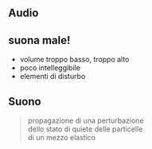 ## Audio


## suona male!

* volume troppo basso, troppo alto
* poco intelleggibile
* elementi di disturbo


## Suono

> propagazione di una perturbazione</br>dello stato di quiete delle particelle</br>di un mezzo elastico
